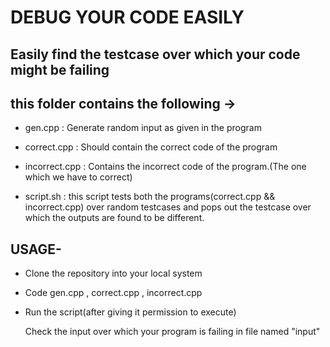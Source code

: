 # DEBUG YOUR CODE EASILY
## Easily find the testcase over which your code might be failing

## this folder contains the following ->
- gen.cpp :
   Generate random input as given in the program

- correct.cpp :
  Should contain the correct code of the program

- incorrect.cpp : 
  Contains the incorrect code of the program.(The one which we have to correct)

- script.sh :
  this script tests both the programs(correct.cpp && incorrect.cpp) over random testcases and pops out the testcase over which the outputs are found to be       different. 

## USAGE-
- Clone the repository into your local system 
- Code gen.cpp , correct.cpp , incorrect.cpp
- Run the script(after giving it permission to execute)

  Check the input over which your program is failing in file named "input"

